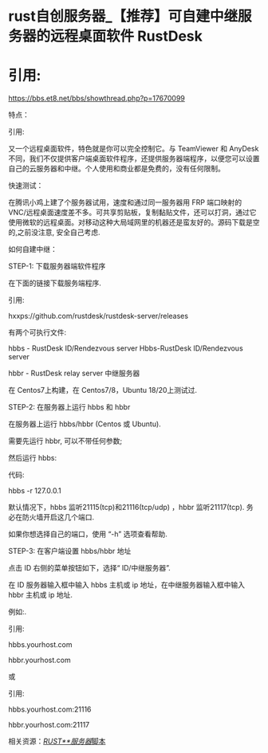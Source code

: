 # rust自创服务器_【推荐】可自建中继服务器的远程桌面软件 RustDesk



# 引用:

https://bbs.et8.net/bbs/showthread.php?p=17670099

特点：

引用:

又一个远程桌面软件，特色就是你可以完全控制它。与 TeamViewer 和 AnyDesk 不同，我们不仅提供客户端桌面软件程序，还提供服务器端程序，以便您可以设置自己的云服务器和中继。个人使用和商业都是免费的，没有任何限制。

快速测试：

在腾讯小鸡上建了个服务器试用，速度和通过同一服务器用 FRP 端口映射的 VNC/远程桌面速度差不多。可共享剪贴板，复制黏贴文件，还可以打洞，通过它使用微软的远程桌面。对移动这种大局域网里的机器还是蛮友好的。源码下载是空的,之前没注意, 安全自己考虑.

如何自建中继：

STEP-1: 下载服务器端软件程序

在下面的链接下载服务端程序.

引用:

hxxps://github.com/rustdesk/rustdesk-server/releases

有两个可执行文件:

hbbs - RustDesk ID/Rendezvous server Hbbs-RustDesk ID/Rendezvous server

hbbr - RustDesk relay server 中继服务器

在 Centos7上构建，在 Centos7/8，Ubuntu 18/20上测试过.

STEP-2: 在服务器上运行 hbbs 和 hbbr

在服务器上运行 hbbs/hbbr (Centos 或 Ubuntu).

需要先运行 hbbr, 可以不带任何参数;

然后运行 hbbs:

代码:

hbbs -r 127.0.0.1

默认情况下，hbbs 监听21115(tcp)和21116(tcp/udp) ，hbbr 监听21117(tcp). 务必在防火墙开启这几个端口.

如果你想选择自己的端口，使用 “-h” 选项查看帮助.

STEP-3: 在客户端设置 hbbs/hbbr 地址

点击 ID 右侧的菜单按钮如下，选择“ ID/中继服务器”.

在 ID 服务器输入框中输入 hbbs 主机或 ip 地址，在中继服务器输入框中输入 hbbr 主机或 ip 地址.

例如:.

引用:

hbbs.yourhost.com

hbbr.yourhost.com

或

引用:

hbbs.yourhost.com:21116

hbbr.yourhost.com:21117

相关资源：[*RUST**服务器*脚本](https://download.csdn.net/download/qq_41816078/10278607?spm=1001.2101.3001.5697)